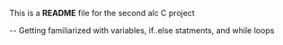 This is a **README** file for the second alc C project

-- Getting familiarized with variables, if..else statments, and while loops

